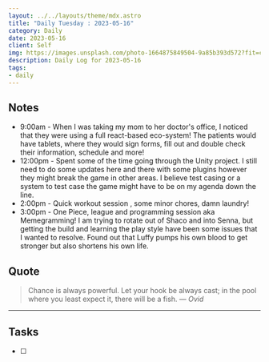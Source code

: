 ```yaml
---
layout: ../../layouts/theme/mdx.astro
title: "Daily Tuesday : 2023-05-16"
category: Daily
date: 2023-05-16
client: Self
img: https://images.unsplash.com/photo-1664875849504-9a85b393d572?fit=crop&q=85&w=1400&h=700
description: Daily Log for 2023-05-16
tags:
- daily
---
```


## Notes

- 9:00am - When I was taking my mom to her doctor's office, I noticed that they were using a full react-based eco-system! The patients would have tablets, where they would sign forms, fill out and double check their information, schedule and more!
- 12:00pm - Spent some of the time going through the Unity project. I still need to do some updates here and there with some plugins however they might break the game in other areas. I believe test casing or a system to test case the game might have to be on my agenda down the line.
- 2:00pm - Quick workout session , some minor chores, damn laundry! 
- 3:00pm - One Piece, league and programming session aka Memegramming! I am trying to rotate out of Shaco and into Senna, but getting the build and learning the play style have been some issues that I wanted to resolve. Found out that Luffy pumps his own blood to get stronger but also shortens his own life.

## Quote

> Chance is always powerful. Let your hook be always cast; in the pool where you least expect it, there will be a fish.
> — <cite>Ovid</cite>

---

## Tasks

- [ ]